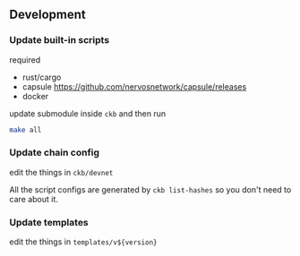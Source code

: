 ## Development

### Update built-in scripts

required

- rust/cargo
- capsule https://github.com/nervosnetwork/capsule/releases
- docker

update submodule inside `ckb` and then run

```sh
make all
```

### Update chain config

edit the things in `ckb/devnet`

All the script configs are generated by `ckb list-hashes` so you don't need to care about it.

### Update templates

edit the things in `templates/v${version}`
